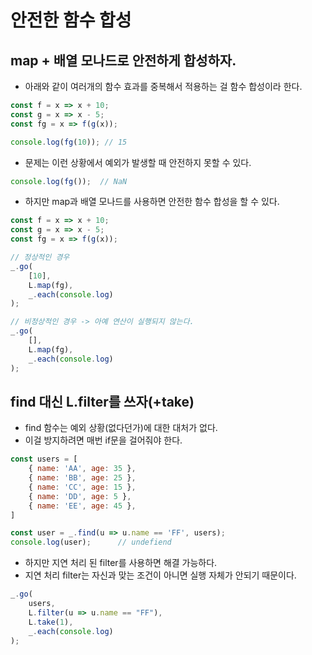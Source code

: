 # 안전한 함수 합성
## map + 배열 모나드로 안전하게 합성하자.
- 아래와 같이 여러개의 함수 효과를 중복해서 적용하는 걸 함수 합성이라 한다.
```js
const f = x => x + 10;
const g = x => x - 5;
const fg = x => f(g(x));

console.log(fg(10)); // 15
```

- 문제는 이런 상황에서 예외가 발생할 때 안전하지 못할 수 있다.
```js
console.log(fg());  // NaN
```

- 하지만 map과 배열 모나드를 사용하면 안전한 함수 합성을 할 수 있다.
```js
const f = x => x + 10;
const g = x => x - 5;
const fg = x => f(g(x));

// 정상적인 경우
_.go(
    [10],
    L.map(fg),
    _.each(console.log)
);

// 비정상적인 경우 -> 아예 연산이 실행되지 않는다.
_.go(
    [],
    L.map(fg),
    _.each(console.log)
);
```

## find 대신 L.filter를 쓰자(+take)
- find 함수는 예외 상황(없다던가)에 대한 대처가 없다.
- 이걸 방지하려면 매번 if문을 걸어줘야 한다.
```js
const users = [
    { name: 'AA', age: 35 },
    { name: 'BB', age: 25 },
    { name: 'CC', age: 15 },
    { name: 'DD', age: 5 },
    { name: 'EE', age: 45 },
]

const user = _.find(u => u.name == 'FF', users);
console.log(user);      // undefiend
```

- 하지만 지연 처리 된 filter를 사용하면 해결 가능하다.
- 지연 처리 filter는 자신과 맞는 조건이 아니면 실행 자체가 안되기 때문이다.
```js
_.go(
    users,
    L.filter(u => u.name == "FF"),
    L.take(1),
    _.each(console.log)
);
```
